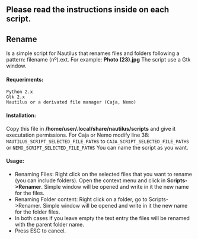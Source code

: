 ## Please read the instructions inside on each script.

## Rename

Is a simple script for Nautilus that renames files and folders following a pattern: filename (nº).ext.
For example: **Photo (23).jpg**
The script use a Gtk window.

#### Requeriments:	
	Python 2.x
	Gtk 2.x
	Nautilus or a derivated file manager (Caja, Nemo)

#### Installation: 
Copy this file in **/home/user/.local/share/nautilus/scripts** and give it executation permissions.
For Caja or Nemo modify line 38: 
`NAUTILUS_SCRIPT_SELECTED_FILE_PATHS` to `CAJA_SCRIPT_SELECTED_FILE_PATHS` or 
`NEMO_SCRIPT_SELECTED_FILE_PATHS`
You can name the script as you want.

#### Usage:    
* Renaming Files: 
Right click on the selected files that you want to rename (you can include folders). Open the context menu
and click in **Scripts->Renamer**. Simple window will be opened and write in it the new name for the files.
* Renaming Folder content: 
Right click on a folder, go to Scripts->Renamer.
Simple window will be opened and write in it the new name for the folder files.
* In both cases if you leave empty the text entry the files will be renamed with the parent folder name.
* Press ESC to cancel.

